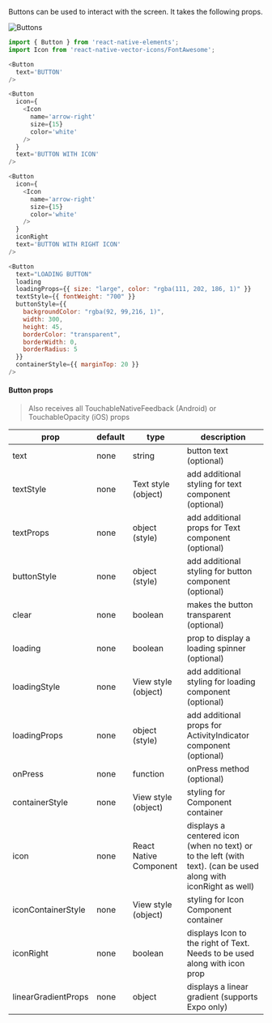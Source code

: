 Buttons can be used to interact with the screen. It takes the following props.

![Buttons](http://i.imgur.com/CVf1xbr.png)

```js
import { Button } from 'react-native-elements';
import Icon from 'react-native-vector-icons/FontAwesome';

<Button
  text='BUTTON' 
/>

<Button
  icon={
    <Icon
      name='arrow-right'
      size={15}
      color='white'
    />
  }
  text='BUTTON WITH ICON' 
/>

<Button
  icon={
    <Icon
      name='arrow-right'
      size={15}
      color='white'
    />
  }
  iconRight
  text='BUTTON WITH RIGHT ICON' 
/>

<Button
  text="LOADING BUTTON"
  loading
  loadingProps={{ size: "large", color: "rgba(111, 202, 186, 1)" }}
  textStyle={{ fontWeight: "700" }}
  buttonStyle={{
    backgroundColor: "rgba(92, 99,216, 1)",
    width: 300,
    height: 45,
    borderColor: "transparent",
    borderWidth: 0,
    borderRadius: 5
  }}
  containerStyle={{ marginTop: 20 }} 
/>
```

#### Button props

> Also receives all TouchableNativeFeedback (Android) or TouchableOpacity (iOS) props

| prop | default | type | description |
| ---- | ---- | ----| ---- |
| text | none | string | button text (optional) |
| textStyle | none | Text style (object) | add additional styling for text component (optional) |
| textProps | none | object (style) | add additional props for Text component (optional) |
| buttonStyle | none | object (style) | add additional styling for button component (optional) |
| clear | none | boolean | makes the button transparent (optional) |
| loading | none | boolean | prop to display a loading spinner (optional) |
| loadingStyle | none | View style (object) | add additional styling for loading component (optional) |
| loadingProps | none | object (style) | add additional props for ActivityIndicator component (optional) |
| onPress | none | function | onPress method (optional) |
| containerStyle | none | View style (object) | styling for Component container |
| icon | none | React Native Component | displays a centered icon (when no text) or to the left (with text). (can be used along with iconRight as well) |
| iconContainerStyle | none | View style (object) | styling for Icon Component container |
| iconRight | none | boolean | displays Icon to the right of Text. Needs to be used along with icon prop |
| linearGradientProps | none | object | displays a linear gradient (supports Expo only) |
